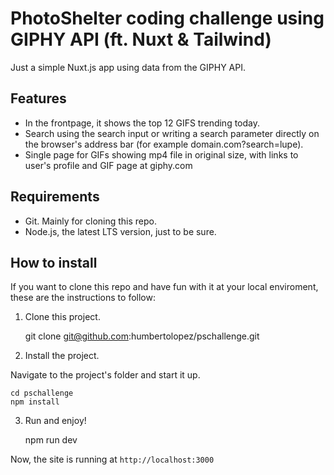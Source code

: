 # PhotoShelter coding challenge using GIPHY API (ft. Nuxt & Tailwind)

Just a simple Nuxt.js app using data from the GIPHY API.

## Features

- In the frontpage, it shows the top 12 GIFS trending today.
- Search using the search input or writing a search parameter directly on the browser's address bar (for example domain.com?search=lupe).
- Single page for GIFs showing mp4 file in original size, with links to user's profile and GIF page at giphy.com

## Requirements

- Git. Mainly for cloning this repo.
- Node.js, the latest LTS version, just to be sure.

## How to install

If you want to clone this repo and have fun with it at your local enviroment, these are the instructions to follow:

1. Clone this project.

    git clone git@github.com:humbertolopez/pschallenge.git

2. Install the project.

Navigate to the project's folder and start it up.

    cd pschallenge
    npm install

3. Run and enjoy!

    npm run dev

Now, the site is running at `http://localhost:3000`
